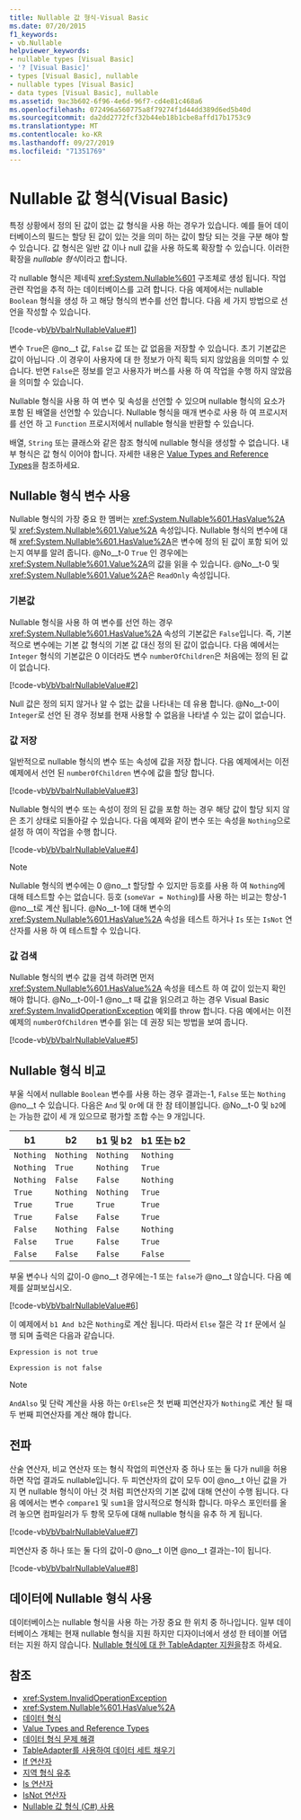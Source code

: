 ```yaml
---
title: Nullable 값 형식-Visual Basic
ms.date: 07/20/2015
f1_keywords:
- vb.Nullable
helpviewer_keywords:
- nullable types [Visual Basic]
- '? [Visual Basic]'
- types [Visual Basic], nullable
- nullable types [Visual Basic]
- data types [Visual Basic], nullable
ms.assetid: 9ac3b602-6f96-4e6d-96f7-cd4e81c468a6
ms.openlocfilehash: 072496a560775a8f79274f1d44dd389d6ed5b40d
ms.sourcegitcommit: da2dd2772fcf32b44eb18b1cbe8affd17b1753c9
ms.translationtype: MT
ms.contentlocale: ko-KR
ms.lasthandoff: 09/27/2019
ms.locfileid: "71351769"
---
```

# <a name="nullable-value-types-visual-basic"></a>Nullable 값 형식(Visual Basic)

특정 상황에서 정의 된 값이 없는 값 형식을 사용 하는 경우가 있습니다. 예를 들어 데이터베이스의 필드는 할당 된 값이 있는 것을 의미 하는 값이 할당 되는 것을 구분 해야 할 수 있습니다. 값 형식은 일반 값 이나 null 값을 사용 하도록 확장할 수 있습니다. 이러한 확장을 *nullable 형식*이라고 합니다.

각 nullable 형식은 제네릭 <xref:System.Nullable%601> 구조체로 생성 됩니다. 작업 관련 작업을 추적 하는 데이터베이스를 고려 합니다. 다음 예제에서는 nullable `Boolean` 형식을 생성 하 고 해당 형식의 변수를 선언 합니다. 다음 세 가지 방법으로 선언을 작성할 수 있습니다.

[!code-vb[VbVbalrNullableValue#1](../../../../../samples/snippets/visualbasic/VS_Snippets_VBCSharp/VbVbalrNullableValue/VB/Class1.vb#1)]

변수 `True`은 @no__t 값, `False` 값 또는 값 없음을 저장할 수 있습니다. 초기 기본값은 값이 아닙니다 .이 경우이 사용자에 대 한 정보가 아직 획득 되지 않았음을 의미할 수 있습니다. 반면 `False`은 정보를 얻고 사용자가 버스를 사용 하 여 작업을 수행 하지 않았음을 의미할 수 있습니다.

Nullable 형식을 사용 하 여 변수 및 속성을 선언할 수 있으며 nullable 형식의 요소가 포함 된 배열을 선언할 수 있습니다. Nullable 형식을 매개 변수로 사용 하 여 프로시저를 선언 하 고 `Function` 프로시저에서 nullable 형식을 반환할 수 있습니다.

배열, `String` 또는 클래스와 같은 참조 형식에 nullable 형식을 생성할 수 없습니다. 내부 형식은 값 형식 이어야 합니다. 자세한 내용은 [Value Types and Reference Types](value-types-and-reference-types.md)을 참조하세요.

## <a name="using-a-nullable-type-variable"></a>Nullable 형식 변수 사용

Nullable 형식의 가장 중요 한 멤버는 <xref:System.Nullable%601.HasValue%2A> 및 <xref:System.Nullable%601.Value%2A> 속성입니다. Nullable 형식의 변수에 대해 <xref:System.Nullable%601.HasValue%2A>은 변수에 정의 된 값이 포함 되어 있는지 여부를 알려 줍니다. @No__t-0 `True` 인 경우에는 <xref:System.Nullable%601.Value%2A>의 값을 읽을 수 있습니다. @No__t-0 및 <xref:System.Nullable%601.Value%2A>은 `ReadOnly` 속성입니다.

### <a name="default-values"></a>기본값

Nullable 형식을 사용 하 여 변수를 선언 하는 경우 <xref:System.Nullable%601.HasValue%2A> 속성의 기본값은 `False`입니다. 즉, 기본적으로 변수에는 기본 값 형식의 기본 값 대신 정의 된 값이 없습니다. 다음 예에서는 `Integer` 형식의 기본값은 0 이더라도 변수 `numberOfChildren`은 처음에는 정의 된 값이 없습니다.

[!code-vb[VbVbalrNullableValue#2](../../../../../samples/snippets/visualbasic/VS_Snippets_VBCSharp/VbVbalrNullableValue/VB/Class1.vb#2)]

Null 값은 정의 되지 않거나 알 수 없는 값을 나타내는 데 유용 합니다. @No__t-0이 `Integer`로 선언 된 경우 정보를 현재 사용할 수 없음을 나타낼 수 있는 값이 없습니다.

### <a name="storing-values"></a>값 저장

일반적으로 nullable 형식의 변수 또는 속성에 값을 저장 합니다. 다음 예제에서는 이전 예제에서 선언 된 `numberOfChildren` 변수에 값을 할당 합니다.

[!code-vb[VbVbalrNullableValue#3](../../../../../samples/snippets/visualbasic/VS_Snippets_VBCSharp/VbVbalrNullableValue/VB/Class1.vb#3)]

Nullable 형식의 변수 또는 속성이 정의 된 값을 포함 하는 경우 해당 값이 할당 되지 않은 초기 상태로 되돌아갈 수 있습니다. 다음 예제와 같이 변수 또는 속성을 `Nothing`으로 설정 하 여이 작업을 수행 합니다.

[!code-vb[VbVbalrNullableValue#4](../../../../../samples/snippets/visualbasic/VS_Snippets_VBCSharp/VbVbalrNullableValue/VB/Class1.vb#4)]

> [!NOTE]
> Nullable 형식의 변수에는 0 @no__t 할당할 수 있지만 등호를 사용 하 여 `Nothing`에 대해 테스트할 수는 없습니다. 등호 (`someVar = Nothing`)를 사용 하는 비교는 항상-1 @no__t로 계산 됩니다. @No__t-1에 대해 변수의 <xref:System.Nullable%601.HasValue%2A> 속성을 테스트 하거나 `Is` 또는 `IsNot` 연산자를 사용 하 여 테스트할 수 있습니다.

### <a name="retrieving-values"></a>값 검색

Nullable 형식의 변수 값을 검색 하려면 먼저 <xref:System.Nullable%601.HasValue%2A> 속성을 테스트 하 여 값이 있는지 확인 해야 합니다. @No__t-0이-1 @no__t 때 값을 읽으려고 하는 경우 Visual Basic <xref:System.InvalidOperationException> 예외를 throw 합니다. 다음 예에서는 이전 예제의 `numberOfChildren` 변수를 읽는 데 권장 되는 방법을 보여 줍니다.

[!code-vb[VbVbalrNullableValue#5](../../../../../samples/snippets/visualbasic/VS_Snippets_VBCSharp/VbVbalrNullableValue/VB/Class1.vb#5)]

## <a name="comparing-nullable-types"></a>Nullable 형식 비교

부울 식에서 nullable `Boolean` 변수를 사용 하는 경우 결과는-1, `False` 또는 `Nothing` @no__t 수 있습니다. 다음은 `And` 및 `Or`에 대 한 참 테이블입니다. @No__t-0 및 `b2`에는 가능한 값이 세 개 있으므로 평가할 조합 수는 9 개입니다.

|b1|b2|b1 및 b2|b1 또는 b2|
|--------|--------|---------------|--------------|
|`Nothing`|`Nothing`|`Nothing`|`Nothing`|
|`Nothing`|`True`|`Nothing`|`True`|
|`Nothing`|`False`|`False`|`Nothing`|
|`True`|`Nothing`|`Nothing`|`True`|
|`True`|`True`|`True`|`True`|
|`True`|`False`|`False`|`True`|
|`False`|`Nothing`|`False`|`Nothing`|
|`False`|`True`|`False`|`True`|
|`False`|`False`|`False`|`False`|

부울 변수나 식의 값이-0 @no__t 경우에는-1 또는 `false`가 @no__t 않습니다. 다음 예제를 살펴보십시오.

[!code-vb[VbVbalrNullableValue#6](../../../../../samples/snippets/visualbasic/VS_Snippets_VBCSharp/VbVbalrNullableValue/VB/Class1.vb#6)]

이 예제에서 `b1 And b2`은 `Nothing`로 계산 됩니다. 따라서 `Else` 절은 각 `If` 문에서 실행 되며 출력은 다음과 같습니다.

`Expression is not true`

`Expression is not false`

> [!NOTE]
> `AndAlso` 및 단락 계산을 사용 하는 `OrElse`은 첫 번째 피연산자가 `Nothing`로 계산 될 때 두 번째 피연산자를 계산 해야 합니다.

## <a name="propagation"></a>전파

산술 연산자, 비교 연산자 또는 형식 작업의 피연산자 중 하나 또는 둘 다가 null을 허용 하면 작업 결과도 nullable입니다. 두 피연산자의 값이 모두 0이 @no__t 아닌 값을 가지 면 nullable 형식이 아닌 것 처럼 피연산자의 기본 값에 대해 연산이 수행 됩니다. 다음 예에서는 변수 `compare1` 및 `sum1`을 암시적으로 형식화 합니다. 마우스 포인터를 올려 놓으면 컴파일러가 두 항목 모두에 대해 nullable 형식을 유추 하 게 됩니다.

[!code-vb[VbVbalrNullableValue#7](../../../../../samples/snippets/visualbasic/VS_Snippets_VBCSharp/VbVbalrNullableValue/VB/Class1.vb#7)]

피연산자 중 하나 또는 둘 다의 값이-0 @no__t 이면 @no__t 결과는-1이 됩니다.

[!code-vb[VbVbalrNullableValue#8](../../../../../samples/snippets/visualbasic/VS_Snippets_VBCSharp/VbVbalrNullableValue/VB/Class1.vb#8)]

## <a name="using-nullable-types-with-data"></a>데이터에 Nullable 형식 사용

데이터베이스는 nullable 형식을 사용 하는 가장 중요 한 위치 중 하나입니다. 일부 데이터베이스 개체는 현재 nullable 형식을 지원 하지만 디자이너에서 생성 한 테이블 어댑터는 지원 하지 않습니다. [Nullable 형식에 대 한 TableAdapter 지원을](/visualstudio/data-tools/fill-datasets-by-using-tableadapters#tableadapter-support-for-nullable-types)참조 하세요.

## <a name="see-also"></a>참조

- <xref:System.InvalidOperationException>
- <xref:System.Nullable%601.HasValue%2A>
- [데이터 형식](index.md)
- [Value Types and Reference Types](value-types-and-reference-types.md)
- [데이터 형식 문제 해결](troubleshooting-data-types.md)
- [TableAdapter를 사용하여 데이터 세트 채우기](/visualstudio/data-tools/fill-datasets-by-using-tableadapters)
- [If 연산자](../../../language-reference/operators/if-operator.md)
- [지역 형식 유추](../variables/local-type-inference.md)
- [Is 연산자](../../../language-reference/operators/is-operator.md)
- [IsNot 연산자](../../../language-reference/operators/isnot-operator.md)
- [Nullable 값 형식 (C#) 사용](../../../../csharp/programming-guide/nullable-types/using-nullable-types.md)
